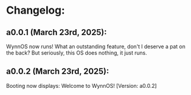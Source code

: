 <h1>Changelog:</h1>
<h2>a0.0.1 (March 23rd, 2025):</h2>
    <p>WynnOS now runs! What an outstanding feature, don't I deserve a pat on the back? But seriously, this OS does nothing, it just runs.</p>
<h2>a0.0.2 (March 23rd, 2025):</h2>
    <p>Booting now displays: Welcome to WynnOS! [Version: a0.0.2]</p>